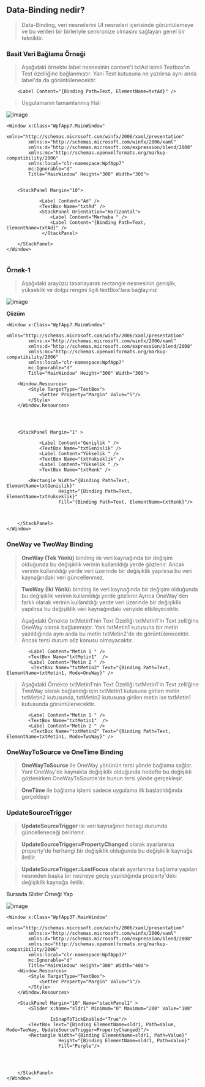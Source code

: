 ## Data-Binding nedir? ##

> Data-Binding, veri nesnelerini UI nesneleri içerisinde görüntülemeye ve bu verileri bir birleriyle senkronize olmasını sağlayan genel bir tekniktir.

### Basit Veri Bağlama Örneği ###

> Aşağıdaki örnekte label nesnesinin content'i txtAd isimli Textbox'ın Text özelliğine bağlanmıştır. Yani Text kutusuna ne yazılırsa aynı anda label'da da görüntülenecektir.

```xaml
    <Label Content="{Binding Path=Text, ElementName=txtAd}" />
```   
> Uygulamanın tamamlanmış Hali

![image](https://user-images.githubusercontent.com/28144917/157036442-8a0df817-97eb-48e2-871f-39ae39b75b3a.png)

```xaml
<Window x:Class="WpfApp7.MainWindow"
        xmlns="http://schemas.microsoft.com/winfx/2006/xaml/presentation"
        xmlns:x="http://schemas.microsoft.com/winfx/2006/xaml"
        xmlns:d="http://schemas.microsoft.com/expression/blend/2008"
        xmlns:mc="http://schemas.openxmlformats.org/markup-compatibility/2006"
        xmlns:local="clr-namespace:WpfApp7"
        mc:Ignorable="d"
        Title="MainWindow" Height="300" Width="300">

    
    <StackPanel Margin="10">
        
            <Label Content="Ad" />
            <TextBox Name="txtAd" />
            <StackPanel Orientation="Horizontal">
                <Label Content="Merhaba " />
                <Label Content="{Binding Path=Text, ElementName=txtAd}" />
             </StackPanel>

    </StackPanel>
</Window>


```

### Örnek-1 ###
> Aşağıdaki arayüzü tasarlayarak rectangle nesnesinin genişlik, yükseklik ve dolgu rengini ilgili textBox'lara bağlayınız

![image](https://user-images.githubusercontent.com/28144917/157038185-8147b9ac-e034-4d10-85d8-248accdde715.png)

**Çözüm**

```xaml
<Window x:Class="WpfApp7.MainWindow"
        xmlns="http://schemas.microsoft.com/winfx/2006/xaml/presentation"
        xmlns:x="http://schemas.microsoft.com/winfx/2006/xaml"
        xmlns:d="http://schemas.microsoft.com/expression/blend/2008"
        xmlns:mc="http://schemas.openxmlformats.org/markup-compatibility/2006"
        xmlns:local="clr-namespace:WpfApp7"
        mc:Ignorable="d"
        Title="MainWindow" Height="300" Width="300">

    <Window.Resources>
        <Style TargetType="TextBox">
            <Setter Property="Margin" Value="5"/>
        </Style>
    </Window.Resources>
    


    
    <StackPanel Margin="1" >
        
            <Label Content="Genişlik " />
            <TextBox Name="txtGenislik" />
            <Label Content="Yükselik " />
            <TextBox Name="txtYukseklik" />
            <Label Content="Yükselik " />
            <TextBox Name="txtRenk" />

        <Rectangle Width="{Binding Path=Text, ElementName=txtGenislik}"
                   Height="{Binding Path=Text, ElementName=txtYukseklik}"
                   Fill="{Binding Path=Text, ElementName=txtRenk}"/>



    </StackPanel>
</Window>

```
### OneWay ve TwoWay Binding ###
> **OneWay (Tek Yönlü)** binding ile  veri kaynağında bir değişim olduğunda  bu değişiklik verinin kullanıldığı yerde gözlenir. Ancak verinin kullanıldığı yerde veri üzerinde bir değişiklik yapılırsa bu veri kaynağındaki veri güncellenmez.

> **TwoWay (İki Yönlü**) binding ile  veri kaynağında bir değişim olduğunda  bu değişiklik verinin kullanıldığı yerde gözlenir.Ayrıca OneWay'den farklı olarak   verinin kullanıldığı yerde  veri üzerinde bir değişiklik yapılırsa bu değişiklik veri kaynağındaki veriyide etkileyecektir.


> Aşağıdaki Örnekte  txtMetin1'nin Text Özelliği txtMetin1'in Text zelliğine OneWay olarak bağlanmıştır. Yani txtMetin1 kutusuna bir metin yazıldığında aynı anda bu metin txtMetin2'de de görüntülenecektir. Ancak tersi durum söz konusu olmayacaktır.
```xaml
        <Label Content="Metin 1 " />
        <TextBox Name="txtMetin1"  />
        <Label Content="Metin 2 " />
         <TextBox Name="txtMetin2" Text="{Binding Path=Text, ElementName=txtMetin1, Mode=OneWay}" />
```

> Aşağıdaki Örnekte  txtMetin1'nin Text Özelliği txtMetin1'in Text zelliğine TwoWay olarak bağlandığı için  txtMetin1 kutusuna girilen metin txtMetin2 kutusunda, txtMetin2 kutusuna girilen metin  ise txtMetin1 kutusunda görüntülenecektir. 

```xaml
        <Label Content="Metin 1 " />
        <TextBox Name="txtMetin1"  />
        <Label Content="Metin 2 " />
         <TextBox Name="txtMetin2" Text="{Binding Path=Text, ElementName=txtMetin1, Mode=TwoWay}" />
```

### OneWayToSource ve OneTime Binding ###
> **OneWayToSource** ile OneWay yönünün tersi yönde bağlama sağlar. Yani OneWay'de kaynakta değişiklik olduğunda hedefte bu değişikli gözlenirken  OneWayToSource'de bunun tersi yönde gerçekleşir.

> **OneTime** ile bağlama işlemi sadece uygulama ilk başlatıldığında gerçekleşir

### UpdateSourceTrigger ###
> **UpdateSourceTrigger** ile veri kaynağının henagi durumda güncelleneceği belirlenir. 

> **UpdateSourceTrigger=PropertyChanged** olarak ayarlanırsa property'de herhangi bir değişiklik olduğunda bu değişiklik kaynağa iletilir.

> **UpdateSourceTrigger=LostFocus** olarak ayarlanırsa bağlama yapılan nesneden başka bir nesneye geçiş yapıldığında property'deki değişiklik  kaynağa iletilir.

Bursada Slider Örneği Yap

![image](https://user-images.githubusercontent.com/28144917/157219991-2517ad38-56e0-40b4-aa46-afa2c7b9fb20.png)


```xaml
<Window x:Class="WpfApp37.MainWindow"
        xmlns="http://schemas.microsoft.com/winfx/2006/xaml/presentation"
        xmlns:x="http://schemas.microsoft.com/winfx/2006/xaml"
        xmlns:d="http://schemas.microsoft.com/expression/blend/2008"
        xmlns:mc="http://schemas.openxmlformats.org/markup-compatibility/2006"
        xmlns:local="clr-namespace:WpfApp37"
        mc:Ignorable="d"
        Title="MainWindow" Height="300" Width="400">
    <Window.Resources>
        <Style TargetType="TextBox">
            <Setter Property="Margin" Value="5"/>
        </Style>
    </Window.Resources>

    <StackPanel Margin="10" Name="stackPanel1" >
        <Slider x:Name="sldr1" Minimum="0" Maximum="200" Value="100"
                
                IsSnapToTickEnabled="True"/>
        <TextBox Text="{Binding ElementName=sldr1, Path=Value, Mode=TwoWay, UpdateSourceTrigger=PropertyChanged}"/>
        <Rectangle Width="{Binding ElementName=sldr1, Path=Value}"
                   Height="{Binding ElementName=sldr1, Path=Value}"
                   Fill="Purple"/>
       



    </StackPanel>
</Window>

```

